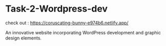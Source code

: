 # Task-2-Wordpress-dev
check out : https://coruscating-bunny-e974b6.netlify.app/

 An innovative website incorporating WordPress development and graphic design elements.
